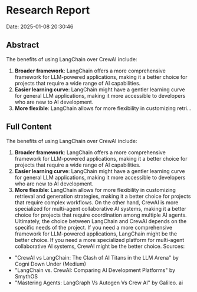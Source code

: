 # Research Report

Date: 2025-01-08 20:30:46

## Abstract

The benefits of using LangChain over CrewAI include:

1. **Broader framework**: LangChain offers a more comprehensive framework for LLM-powered applications, making it a better choice for projects that require a wide range of AI capabilities. 
2.  **Easier learning curve**: LangChain might have a gentler learning curve for general LLM applications, making it more accessible to developers who are new to AI development. 
3.  **More flexible**: LangChain allows for more flexibility in customizing retri...

## Full Content

The benefits of using LangChain over CrewAI include:

1. **Broader framework**: LangChain offers a more comprehensive framework for LLM-powered applications, making it a better choice for projects that require a wide range of AI capabilities. 
2.  **Easier learning curve**: LangChain might have a gentler learning curve for general LLM applications, making it more accessible to developers who are new to AI development. 
3.  **More flexible**: LangChain allows for more flexibility in customizing retrieval and generation strategies, making it a better choice for projects that require complex workflows. On the other hand, CrewAI is more specialized for multi-agent collaborative AI systems, making it a better choice for projects that require coordination among multiple AI agents. Ultimately, the choice between LangChain and CrewAI depends on the specific needs of the project. If you need a more comprehensive framework for LLM-powered applications, LangChain might be the better choice. If you need a more specialized platform for multi-agent collaborative AI systems, CrewAI might be the better choice. Sources:
- "CrewAI vs LangChain: The Clash of AI Titans in the LLM Arena" by Cogni Down Under (Medium)
- "LangChain vs. CrewAI: Comparing AI Development Platforms" by SmythOS
- "Mastering Agents: LangGraph Vs Autogen Vs Crew AI" by Galileo. ai